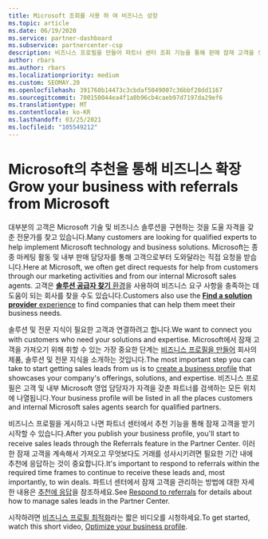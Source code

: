 ```yaml
---
title: Microsoft 조회를 사용 하 여 비즈니스 성장
ms.topic: article
ms.date: 06/19/2020
ms.service: partner-dashboard
ms.subservice: partnercenter-csp
description: 비즈니스 프로필을 만들어 파트너 센터 조회 기능을 통해 판매 잠재 고객을 생성 한 다음 이러한 참조에 응답 하는 방법을 알아봅니다.
author: rbars
ms.author: rbars
ms.localizationpriority: medium
ms.custom: SEOMAY.20
ms.openlocfilehash: 391768b14473c3cbdaf5049007c36bbf28dd1167
ms.sourcegitcommit: 700150044ea4f1a0b96cb4caeb97d7197da29ef6
ms.translationtype: MT
ms.contentlocale: ko-KR
ms.lasthandoff: 03/25/2021
ms.locfileid: "105549212"
---
```

# <a name="grow-your-business-with-referrals-from-microsoft"></a><span data-ttu-id="eb561-103">Microsoft의 추천을 통해 비즈니스 확장</span><span class="sxs-lookup"><span data-stu-id="eb561-103">Grow your business with referrals from Microsoft</span></span>

<span data-ttu-id="eb561-104">대부분의 고객은 Microsoft 기술 및 비즈니스 솔루션을 구현하는 것을 도울 자격을 갖춘 전문가를 찾고 있습니다.</span><span class="sxs-lookup"><span data-stu-id="eb561-104">Many customers are looking for qualified experts to help implement Microsoft technology and business solutions.</span></span> <span data-ttu-id="eb561-105">Microsoft는 종종 마케팅 활동 및 내부 판매 담당자를 통해 고객으로부터 도와달라는 직접 요청을 받습니다.</span><span class="sxs-lookup"><span data-stu-id="eb561-105">Here at Microsoft, we often get direct requests for help from customers through our marketing activities and from our internal Microsoft sales agents.</span></span> <span data-ttu-id="eb561-106">고객은 [**솔루션 공급자 찾기** 환경](https://www.microsoft.com/solution-providers/search)을 사용하여 비즈니스 요구 사항을 충족하는 데 도움이 되는 회사를 찾을 수도 있습니다.</span><span class="sxs-lookup"><span data-stu-id="eb561-106">Customers also use the [**Find a solution provider** experience](https://www.microsoft.com/solution-providers/search) to find companies that can help them meet their business needs.</span></span> 

<span data-ttu-id="eb561-107">솔루션 및 전문 지식이 필요한 고객과 연결하려고 합니다.</span><span class="sxs-lookup"><span data-stu-id="eb561-107">We want to connect you with customers who need your solutions and expertise.</span></span> <span data-ttu-id="eb561-108">Microsoft에서 잠재 고객을 가져오기 위해 취할 수 있는 가장 중요한 단계는 [비즈니스 프로필을 만들어](create-a-marketing-profile.md) 회사의 제품, 솔루션 및 전문 지식을 소개하는 것입니다.</span><span class="sxs-lookup"><span data-stu-id="eb561-108">The most important step you can take to start getting sales leads from us is to [create a business profile](create-a-marketing-profile.md) that showcases your company's offerings, solutions, and expertise.</span></span> <span data-ttu-id="eb561-109">비즈니스 프로필은 고객 및 내부 Microsoft 영업 담당자가 자격을 갖춘 파트너를 검색하는 모든 위치에 나열됩니다.</span><span class="sxs-lookup"><span data-stu-id="eb561-109">Your business profile will be listed in all the places customers and internal Microsoft sales agents search for qualified partners.</span></span> 

 <span data-ttu-id="eb561-110">비즈니스 프로필을 게시하고 나면 파트너 센터에서 추천 기능을 통해 잠재 고객을 받기 시작할 수 있습니다.</span><span class="sxs-lookup"><span data-stu-id="eb561-110">After you publish your business profile, you'll start to receive sales leads through the Referrals feature in the Partner Center.</span></span> <span data-ttu-id="eb561-111">이러한 잠재 고객을 계속해서 가져오고 무엇보다도 거래를 성사시키려면 필요한 기간 내에 추천에 응답하는 것이 중요합니다.</span><span class="sxs-lookup"><span data-stu-id="eb561-111">It's important to respond to referrals within the required time frames to continue to receive these leads and, most importantly, to win deals.</span></span> <span data-ttu-id="eb561-112">파트너 센터에서 잠재 고객을 관리하는 방법에 대한 자세한 내용은 [추천에 응답](manage-leads.md)을 참조하세요.</span><span class="sxs-lookup"><span data-stu-id="eb561-112">See [Respond to referrals](manage-leads.md) for details about how to manage sales leads in the Partner Center.</span></span>  


<span data-ttu-id="eb561-113">시작하려면 [비즈니스 프로필 최적화](https://player.vimeo.com/video/252788046)라는 짧은 비디오를 시청하세요.</span><span class="sxs-lookup"><span data-stu-id="eb561-113">To get started, watch this short video, [Optimize your business profile](https://player.vimeo.com/video/252788046).</span></span>
